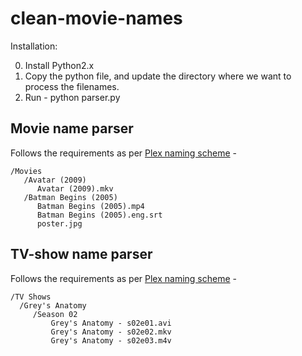 # clean-movie-names

Installation: 

0. Install Python2.x
1. Copy the python file, and update the directory where we want to process the filenames.
2. Run - python parser.py

## Movie name parser

Follows the requirements as per [Plex naming scheme](https://support.plex.tv/articles/200381023-naming-movie-files/) -

```
/Movies
   /Avatar (2009)
      Avatar (2009).mkv
   /Batman Begins (2005)
      Batman Begins (2005).mp4
      Batman Begins (2005).eng.srt
      poster.jpg
```

## TV-show name parser

Follows the requirements as per [Plex naming scheme](https://support.plex.tv/articles/200220687-naming-series-season-based-tv-shows/) -

```
/TV Shows
  /Grey's Anatomy
     /Season 02
         Grey's Anatomy - s02e01.avi
         Grey's Anatomy - s02e02.mkv
         Grey's Anatomy - s02e03.m4v
```
